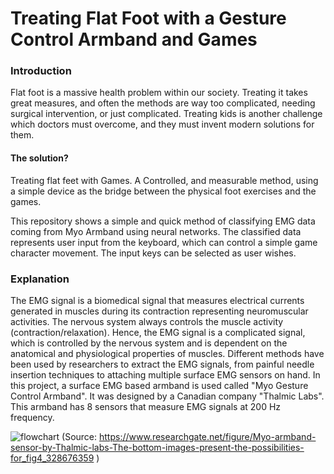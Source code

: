 # Treating Flat Foot with a Gesture Control Armband and Games

### Introduction
Flat foot is a massive health problem within our society. Treating it takes great measures, and often the methods are way too complicated, needing surgical intervention, or just complicated.
Treating kids is another challenge which doctors must overcome, and they must invent modern solutions for them.

#### The solution? 
Treating flat feet with Games. A Controlled, and measurable method, using a simple device as the bridge between the physical foot exercises and the games.

This repository shows a simple and quick method of classifying EMG data coming from Myo Armband using neural networks.
The classified data represents user input from the keyboard, which can control a simple game character movement.
The input keys can be selected as user wishes.


### Explanation 
The EMG signal is a biomedical signal that measures electrical currents generated in muscles during its contraction representing neuromuscular activities. The nervous system always controls the muscle activity (contraction/relaxation).
Hence, the EMG signal is a complicated signal, which is controlled by the nervous system and is dependent on the anatomical and physiological properties of muscles. 
Different methods have been used by researchers to extract the EMG signals, from painful needle insertion techniques to attaching multiple surface EMG sensors on hand.
In this project, a surface EMG based armband is used called "Myo Gesture Control Armband". 
It was designed by a Canadian company "Thalmic Labs". This armband has 8 sensors that measure EMG signals at 200 Hz frequency.

![flowchart](https://www.researchgate.net/profile/Diego_Faria2/publication/328676359/figure/fig4/AS:688256534446082@1541104553507/Myo-armband-sensor-by-Thalmic-labs-The-bottom-images-present-the-possibilities-for.png?raw=true)
(Source: https://www.researchgate.net/figure/Myo-armband-sensor-by-Thalmic-labs-The-bottom-images-present-the-possibilities-for_fig4_328676359 )

